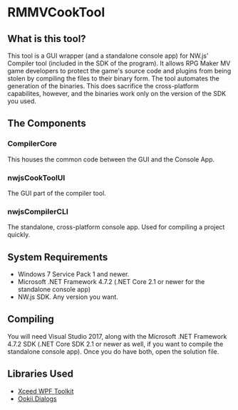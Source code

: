 # RMMVCookTool

## What is this tool?
This tool is a GUI wrapper (and a standalone console app) for NW.js' Compiler tool (included in the SDK of the program). It allows RPG Maker MV game developers to protect the game's source code and plugins from being stolen by compiling the files to their binary form. The tool automates the generation of the binaries. This does sacrifice the cross-platform capabilites, however, and the binaries work only on the version of the SDK you used.

## The Components

### CompilerCore
This houses the common code between the GUI and the Console App.

### nwjsCookToolUI
The GUI part of the compiler tool.

### nwjsCompilerCLI
The standalone, cross-platform console app. Used for compiling a project quickly.

## System Requirements

- Windows 7 Service Pack 1 and newer.
- Microsoft .NET Framework 4.7.2 (.NET Core 2.1 or newer for the standalone console app)
- NW.js SDK. Any version you want.

## Compiling

You will need Visual Studio 2017, along with the Microsoft .NET Framework 4.7.2 SDK (.NET Core SDK 2.1 or newer as well, if you want to compile the standalone console app). Once you do have both, open the solution file.

## Libraries Used
- [Xceed WPF Toolkit](https://github.com/xceedsoftware/wpftoolkit)
- [Ookii.Dialogs](https://github.com/acemod13/RMMVCookTool/releases/tag/1.2.0-20180925)
